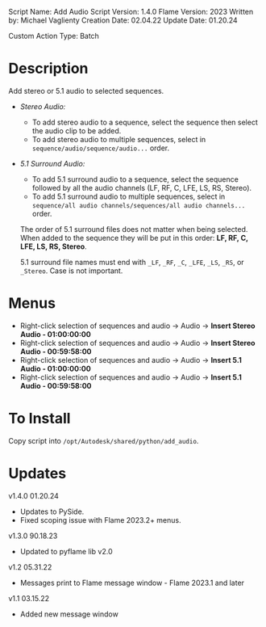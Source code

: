 Script Name: Add Audio
Script Version: 1.4.0
Flame Version: 2023
Written by: Michael Vaglienty
Creation Date: 02.04.22
Update Date: 01.20.24

Custom Action Type: Batch

# Description

Add stereo or 5.1 audio to selected sequences.

- *Stereo Audio:*
  - To add stereo audio to a sequence, select the sequence then select the audio clip to be added.
  - To add stereo audio to multiple sequences, select in `sequence/audio/sequence/audio...` order.

- *5.1 Surround Audio:*
  - To add 5.1 surround audio to a sequence, select the sequence followed by all the audio channels (LF, RF, C, LFE, LS, RS, Stereo).
  - To add 5.1 surround audio to multiple sequences, select in `sequence/all audio channels/sequences/all audio channels...` order.
  
  The order of 5.1 surround files does not matter when being selected. When added to the sequence they will be put in this order: **LF, RF, C, LFE, LS, RS, Stereo**.

  5.1 surround file names must end with `_LF`, `_RF`, `_C`, `_LFE`, `_LS`, `_RS`, or `_Stereo`. Case is not important.

# Menus

- Right-click selection of sequences and audio → Audio → **Insert Stereo Audio - 01:00:00:00**
- Right-click selection of sequences and audio → Audio → **Insert Stereo Audio - 00:59:58:00**
- Right-click selection of sequences and audio → Audio → **Insert 5.1 Audio - 01:00:00:00**
- Right-click selection of sequences and audio → Audio → **Insert 5.1 Audio - 00:59:58:00**

# To Install

Copy script into `/opt/Autodesk/shared/python/add_audio`.

# Updates

v1.4.0 01.20.24

- Updates to PySide.
- Fixed scoping issue with Flame 2023.2+ menus.

v1.3.0 90.18.23

- Updated to pyflame lib v2.0

v1.2 05.31.22

- Messages print to Flame message window - Flame 2023.1 and later

v1.1 03.15.22

- Added new message window
